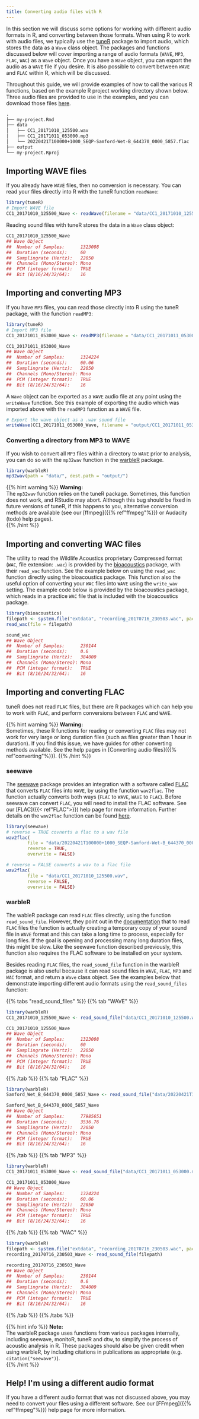 ```yaml
---
title: Converting audio files with R
---
```


In this section we will discuss some options for working with different audio
formats in R, and converting between those formats. When using R to work with
audio files, we typically use the
[tuneR](https://cran.r-project.org/web/packages/tuneR/index.html) package to
import audio, which stores the data as a `Wave` class object. The packages and
functions discussed below will cover importing a range of audio formats (`WAVE`,
`MP3`, `FLAC`, `WAC`) as a `Wave` object. Once you have a `Wave` object, you can
export the audio as a `WAVE` file if you desire. It is also possible to convert
between `WAVE` and `FLAC` within R, which will be discussed. 

Throughout this guide, we will provide examples of how
to call the various R functions, based on the example R project working
directory shown below. Three audio files are provided to use in the examples,
and you can download those files
[here](https://cloudstor.aarnet.edu.au/plus/s/xlr924y4Ovu17Yr).

``` markdown
.
├── my-project.Rmd
├── data
│   ├── CC1_20171010_125500.wav
│   ├── CC1_20171011_053000.mp3
│   └── 20220421T100000+1000_SEQP-Samford-Wet-B_644370_0000_5857.flac
├── output
└── my-project.Rproj
```

## Importing WAVE files

If you already have `WAVE` files, then no conversion is necessary. You can read
your files directly into R with the tuneR function `readWave`:

``` r
library(tuneR)
# Import WAVE file
CC1_20171010_125500_Wave <- readWave(filename = "data/CC1_20171010_125500.wav")
```

Reading sound files with tuneR stores the data in a `Wave` class object:

``` r
CC1_20171010_125500_Wave
## Wave Object
##	Number of Samples:      1323008
##	Duration (seconds):     60
##	Samplingrate (Hertz):   22050
##	Channels (Mono/Stereo): Mono
##	PCM (integer format):   TRUE
##	Bit (8/16/24/32/64):    16 
```

## Importing and converting MP3

If you have `MP3` files, you can read those directly into R using the tuneR
package, with the function `readMP3`:

``` r
library(tuneR)
# Import MP3 file
CC1_20171011_053000_Wave <- readMP3(filename = "data/CC1_20171011_053000.mp3")
```

``` r
CC1_20171011_053000_Wave
## Wave Object
##	Number of Samples:      1324224
##	Duration (seconds):     60.06
##	Samplingrate (Hertz):   22050
##	Channels (Mono/Stereo): Mono
##	PCM (integer format):   TRUE
##	Bit (8/16/24/32/64):    16 
```

A `Wave` object can be exported as a `WAVE` audio file at any point using the
`writeWave` function. See this example of exporting the audio which was imported
above with the `readMP3` function as a `WAVE` file.  

``` r
# Export the wave object as a .wav sound file
writeWave(CC1_20171011_053000_Wave, filename = "output/CC1_20171011_053000.wav")
```

### Converting a directory from MP3 to WAVE

If you wish to convert all `MP3` files within a directory to `WAVE` prior to
analysis, you can do so with the `mp32wav` function in the
[warbleR](https://cran.r-project.org/web/packages/warbleR/index.html) package. 

``` r
library(warbleR)
mp32wav(path = "data/", dest.path = "output/")
```

{{% hint warning %}}
**Warning:**  
The `mp32wav` function relies on the tuneR package. Sometimes, this function
does not work, and RStudio may abort. Although this bug should be fixed in
future versions of tuneR, if this happens to you, alternative conversion methods
are available (see our [ffmpeg]({{% ref"ffmpeg"%}}) or Audacity (todo) help
pages).   
{{% /hint %}}

## Importing and converting WAC files

The utility to read the Wildlife Acoustics proprietary Compressed format (`WAC`,
file extension: `.wac`) is provided by the
[bioacoustics](https://cran.r-project.org/web/packages/bioacoustics/index.html)
package, with their `read_wac` function. See the example below on using the
`read_wac` function directly using the bioacoustics package. This function also
the useful option of converting your `WAC` files into `WAVE` using the
`write_wav` setting. The example code below is provided by the bioacoustics
package, which reads in a practice `WAC` file that is included with the
bioacoustics package. 

``` r
library(bioacoustics)
filepath <- system.file("extdata", "recording_20170716_230503.wac", package = "bioacoustics")
read_wac(file = filepath)
```

``` r
sound_wac
## Wave Object
##	Number of Samples:      230144
##	Duration (seconds):     0.6
##	Samplingrate (Hertz):   384000
##	Channels (Mono/Stereo): Mono
##	PCM (integer format):   TRUE
##	Bit (8/16/24/32/64):    16 
```

## Importing and converting FLAC

tuneR does not read `FLAC` files, but there are R packages which can help you to
work with `FLAC`, and perform conversions between `FLAC` and `WAVE`. 

{{% hint warning %}}
**Warning:**  
Sometimes, these R functions for reading or converting `FLAC` files may not work
for very large or long duration files (such as files greater than 1 hour in
duration). If you find this issue, we have guides for other converting methods
available. See the help pages in [Converting audio files]({{%
ref"converting"%}}). 
{{% /hint %}}

### seewave

The [seewave](https://cran.r-project.org/web/packages/seewave/index.html)
package provides an integration with a software called
[FLAC](https://xiph.org/flac/index.html) that converts `FLAC` files into `WAVE`,
by using the function `wav2flac`. The function actually converts both ways
(`FLAC` to `WAVE`, `WAVE` to `FLAC`). Before seewave can convert `FLAC`, you
will need to install the FLAC software. See our [FLAC]({{< ref"FLAC">}}) help
page for more information. Further details on the `wav2flac` function can be
found [here](https://rdrr.io/cran/seewave/man/wav2flac.html). 

``` r
library(seewave)
# reverse = TRUE covnerts a flac to a wav file
wav2flac(
        file = "data/20220421T100000+1000_SEQP-Samford-Wet-B_644370_0000_5857.flac",
        reverse = TRUE,
        overwrite = FALSE)

# reverse = FALSE converts a wav to a flac file
wav2flac(
        file = "data/CC1_20171010_125500.wav",
        reverse = FALSE,
        overwrite = FALSE)
```

### warbleR

The wableR package can read `FLAC` files directly, using the function
`read_sound_file`. However, they point out in the
[documentation](https://cran.r-project.org/web/packages/warbleR/warbleR.pdf)
that to read `FLAC` files the function is actually creating a temporary copy of
your sound file in `WAVE` format and this can take a long time to process,
especially for long files. If the goal is opening and processing many long
duration files, this might be slow. Like the seewave function described
previously, this function also requires the FLAC software to be installed on
your system. 

Besides reading `FLAC` files, the `read_sound_file` function in the warbleR
package is also useful because it can read sound files in `WAVE`, `FLAC`, `MP3`
and `WAC` format, and return a `Wave` class object. See the examples below that
demonstrate importing different audio formats using the `read_sound_files`
function:

{{% tabs "read_sound_files" %}}
{{% tab "WAVE" %}} 
``` r
library(warbleR)
CC1_20171010_125500_Wave <- read_sound_file("data/CC1_20171010_125500.wav")
```
``` r
CC1_20171010_125500_Wave
## Wave Object
##	Number of Samples:      1323008
##	Duration (seconds):     60
##	Samplingrate (Hertz):   22050
##	Channels (Mono/Stereo): Mono
##	PCM (integer format):   TRUE
##	Bit (8/16/24/32/64):    16 
```
{{% /tab %}}
{{% tab "FLAC" %}} 

``` r
library(warbleR)
Samford_Wet_B_644370_0000_5857_Wave <- read_sound_file("data/20220421T100000+1000_SEQP-Samford-Wet-B_644370_0000_5857.flac")
``` 
``` r
Samford_Wet_B_644370_0000_5857_Wave
## Wave Object
##	Number of Samples:      77985651
##	Duration (seconds):     3536.76
##	Samplingrate (Hertz):   22050
##	Channels (Mono/Stereo): Mono
##	PCM (integer format):   TRUE
##	Bit (8/16/24/32/64):    16 
```
{{% /tab %}}
{{% tab "MP3" %}} 

``` r
library(warbleR)
CC1_20171011_053000_Wave <- read_sound_file("data/CC1_20171011_053000.mp3")
``` 
``` r 
CC1_20171011_053000_Wave
## Wave Object
##	Number of Samples:      1324224
##	Duration (seconds):     60.06
##	Samplingrate (Hertz):   22050
##	Channels (Mono/Stereo): Mono
##	PCM (integer format):   TRUE
##	Bit (8/16/24/32/64):    16 
```
{{% /tab %}}
{{% tab "WAC" %}}
``` r
library(warbleR)
filepath <- system.file("extdata", "recording_20170716_230503.wac", package = "bioacoustics")
recording_20170716_230503_Wave <- read_sound_file(filepath)
```
``` r
recording_20170716_230503_Wave
## Wave Object
##  Number of Samples:      230144
##  Duration (seconds):     0.6
##  Samplingrate (Hertz):   384000
##  Channels (Mono/Stereo): Mono
##  PCM (integer format):   TRUE
##  Bit (8/16/24/32/64):    16
```
{{% /tab %}}
{{% /tabs %}}

{{% hint info %}}
**Note:**  
The warbleR package uses functions from various packages internally,
including seewave, monitoR, tuneR and dtw, to simplify the process of acoustic
analysis in R. These packages should also be given credit when using warbleR, by
including citations in publications as appropriate (e.g. `citation("seewave")`).  
{{% /hint %}}

## Help! I'm using a different audio format

If you have a different audio format that was not discussed above, you may need
to convert your files using a different software. See our [FFmpeg]({{%
ref"ffmpeg"%}}) help page for more information. 



